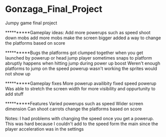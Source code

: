 # Gonzaga_Final_Project
Jumpy game final project


**********Gameplay ideas:
Add more powerups such as speed 
shoot down mobs
add more mobs
make the screen bigger
added a way to change the platforms based on score

**********Bugs
the platforms got clumped together
when you get launched by powerup or head jump player sometimes snaps to platform abruptly 
happens when hitting jump during power up boost
Weren't enough platforms to jump on
the speed powerup wasn't working
the sprites would not show up 

**********Gameplay fixes
More powerup availibity 
fixed speed powerup
Was able to stretch the screen width for more visibility and oppurtunity to add stuff

**********Features
Varied powerups such as speed
Wider screen dimension
Can shoot carrots
change the platforms based on score

Notes: I had problems with changing the speed once you get a powerup. This was hard because I couldn't add to the speed form the main since the 
player acceleration was in the settings
